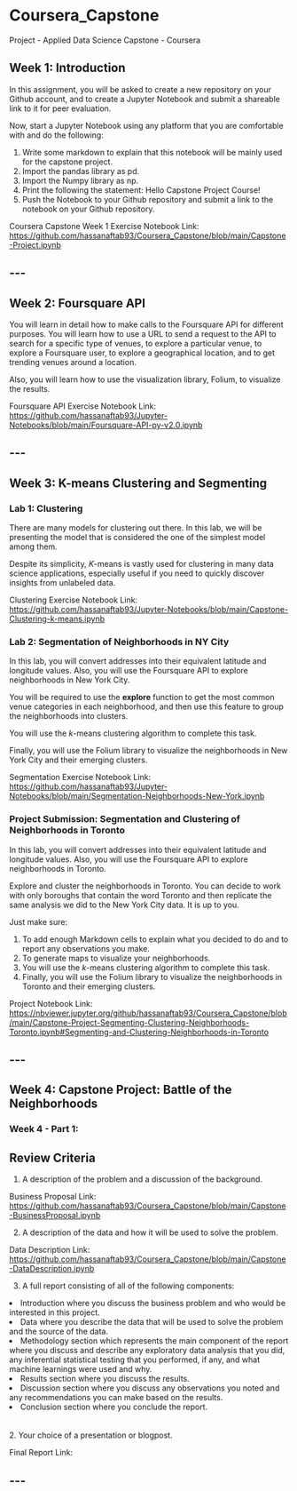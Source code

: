 # Coursera_Capstone
Project - Applied Data Science Capstone - Coursera

## Week 1: Introduction

In this assignment, you will be asked to create a new repository on your Github account, and to create a Jupyter Notebook and submit a shareable link to it for peer evaluation.

Now, start a Jupyter Notebook using any platform that you are comfortable with and do the following:

1. Write some markdown to explain that this notebook will be mainly used for the capstone project.
2. Import the pandas library as pd.
3. Import the Numpy library as np.
4. Print the following the statement: Hello Capstone Project Course!
5. Push the Notebook to your Github repository and submit a link to the notebook on your Github repository.

Coursera Capstone Week 1 Exercise Notebook Link:
<br>
https://github.com/hassanaftab93/Coursera_Capstone/blob/main/Capstone-Project.ipynb

## ---

## Week 2: Foursquare API

You will learn in detail how to make calls to the Foursquare API for different purposes. You will learn how to use a URL to send a request to the API to search for a specific type of venues, to explore a particular venue, to explore a Foursquare user, to explore a geographical location, and to get trending venues around a location.

Also, you will learn how to use the visualization library, Folium, to visualize the results.

Foursquare API Exercise Notebook Link:
<br>
https://github.com/hassanaftab93/Jupyter-Notebooks/blob/main/Foursquare-API-py-v2.0.ipynb

## ---

## Week 3: K-means Clustering and Segmenting

### Lab 1: Clustering

There are many models for clustering out there. In this lab, we will be presenting the model that is considered the one of the simplest model among them. 

Despite its simplicity, *K*-means is vastly used for clustering in many data science applications, especially useful if you need to quickly discover insights from unlabeled data.

Clustering Exercise Notebook Link:
<br>
https://github.com/hassanaftab93/Jupyter-Notebooks/blob/main/Capstone-Clustering-k-means.ipynb

### Lab 2: Segmentation of Neighborhoods in NY City

In this lab, you will convert addresses into their equivalent latitude and longitude values. Also, you will use the Foursquare API to explore neighborhoods in New York City.

You will be required to use the **explore** function to get the most common venue categories in each neighborhood, and then use this feature to group the neighborhoods into clusters.

You will use the _k_-means clustering algorithm to complete this task.

Finally, you will use the Folium library to visualize the neighborhoods in New York City and their emerging clusters.

Segmentation Exercise Notebook Link:
<br>
https://github.com/hassanaftab93/Jupyter-Notebooks/blob/main/Segmentation-Neighborhoods-New-York.ipynb

### Project Submission: Segmentation and Clustering of Neighborhoods in Toronto

In this lab, you will convert addresses into their equivalent latitude and longitude values. Also, you will use the Foursquare API to explore neighborhoods in Toronto.

Explore and cluster the neighborhoods in Toronto. You can decide to work with only boroughs that contain the word Toronto and then replicate the same analysis we did to the New York City data. It is up to you. 

Just make sure:

1. To add enough Markdown cells to explain what you decided to do and to report any observations you make. 
2. To generate maps to visualize your neighborhoods. 
3. You will use the _k_-means clustering algorithm to complete this task.
4. Finally, you will use the Folium library to visualize the neighborhoods in Toronto and their emerging clusters.

Project Notebook Link:
<br>
https://nbviewer.jupyter.org/github/hassanaftab93/Coursera_Capstone/blob/main/Capstone-Project-Segmenting-Clustering-Neighborhoods-Toronto.ipynb#Segmenting-and-Clustering-Neighborhoods-in-Toronto

## ---

## Week 4: Capstone Project: Battle of the Neighborhoods

### Week 4 - Part 1: 

## Review Criteria

1. A description of the problem and a discussion of the background.

Business Proposal Link:
<br>
https://github.com/hassanaftab93/Coursera_Capstone/blob/main/Capstone-BusinessProposal.ipynb

2. A description of the data and how it will be used to solve the problem.

Data Description Link:
<br>
https://github.com/hassanaftab93/Coursera_Capstone/blob/main/Capstone-DataDescription.ipynb

3. A full report consisting of all of the following components:

<li> Introduction where you discuss the business problem and who would be interested in this project.</li>

<li> Data where you describe the data that will be used to solve the problem and the source of the data.</li>

<li> Methodology section which represents the main component of the report where you discuss and describe any exploratory data analysis that you did, any inferential statistical testing that you performed, if any, and what machine learnings were used and why.</li>

<li> Results section where you discuss the results.</li>

<li> Discussion section where you discuss any observations you noted and any recommendations you can make based on the results.</li>

<li> Conclusion section where you conclude the report.</li>
<br>
<br>
2. Your choice of a presentation or blogpost.

Final Report Link:
<br>

## ---